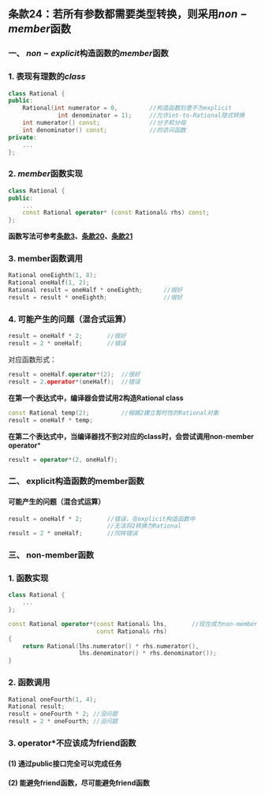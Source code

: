 ## 条款24：若所有参数都需要类型转换，则采用$non-member$函数

### 一、 $non-explicit$构造函数的$member$函数

### 1. 表现有理数的$class$

```C++
class Rational {
public:
	Rational(int numerator = 0,			//构造函数刻意不为explicit
			  int denominator = 1);		//允许int-to-Rational隐式转换
	int numerator() const;				//分子和分母
	int denominator() const;			//的访问函数
private:
	...
};
```


### 2. $member$函数实现

```C++
class Rational {
public:
	...
	const Rational operator* (const Rational& rhs) const;
};
```
**函数写法可参考[条款3](F:\滔天\文件\学校\大学\专业\C++\C++笔记\1.习惯C++\条款03：const的使用.md)、[条款20](条款20：宁以pass-by-reference-to-const替换pass-by-value.md)、[条款21](条款21：必须返回对象时，不要尝试返回reference.md)**



### 3. member函数调用

```C++
Rational oneEighth(1, 8);
Rational oneHalf(1, 2);
Rational result = oneHalf * oneEighth;		//很好
result = result * oneEighth;				//很好
```


### 4. 可能产生的问题（混合式运算）

```C++
result = oneHalf * 2;		//很好
result = 2 * oneHalf;		//错误
```
对应函数形式：
```C++
result = oneHalf.operator*(2);	//很好
result = 2.operator*(oneHalf);	//错误
```


**在第一个表达式中，编译器会尝试用2构造Rational class**

```C++
const Rational temp(2);			//根据2建立暂时性的Rational对象
result = oneHalf * temp;
```
**在第二个表达式中，当编译器找不到2对应的class时，会尝试调用non-member operator***

```C++
result = operator*(2, oneHalf);
```


### 二、 explicit构造函数的member函数

#### 可能产生的问题（混合式运算）
```C++
result = oneHalf * 2;		//错误，在explicit构造函数中
							//无法将2转换为Rational
result = 2 * oneHalf;		//同样错误
```



### 三、 non-member函数

### 1. 函数实现
```C++
class Rational {
	...
};

const Rational operator*(const Rational& lhs,		//现在成为non-member函数
						 const Rational& rhs)
{
	return Rational(lhs.numerator() * rhs.numerator(),
					lhs.denominator() * rhs.denominator());
}
```



### 2. 函数调用

```C++
Rational oneFourth(1, 4);
Rational result;
result = oneFourth * 2;	//没问题
result = 2 * oneFourth;	//没问题
```


### 3. operator*不应该成为friend函数

#### (1) 通过public接口完全可以完成任务
#### (2) 能避免friend函数，尽可能避免friend函数
